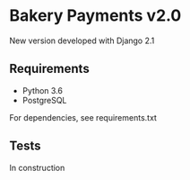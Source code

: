 # Bakery Payments v2.0

New version developed with Django 2.1



## Requirements

- Python 3.6
- PostgreSQL

For dependencies, see requirements.txt

## Tests

In construction
